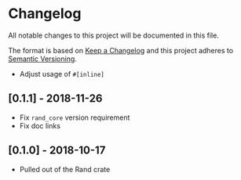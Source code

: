 # Changelog
All notable changes to this project will be documented in this file.

The format is based on [Keep a Changelog](http://keepachangelog.com/en/1.0.0/)
and this project adheres to [Semantic Versioning](https://semver.org/spec/v2.0.0.html).

- Adjust usage of `#[inline]`
## [0.1.1] - 2018-11-26
- Fix `rand_core` version requirement
- Fix doc links

## [0.1.0] - 2018-10-17
- Pulled out of the Rand crate
